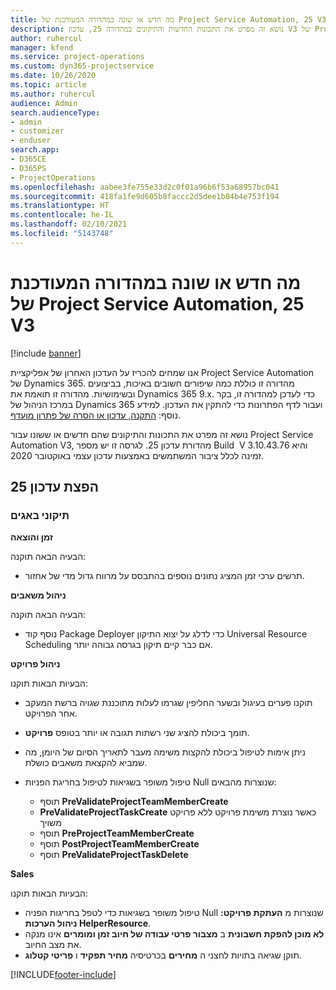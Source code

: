 ```yaml
---
title: מה חדש או שונה במהדורה המעודכנת של Project Service Automation, 25 V3
description: נושא זה מפרט את התכונות החדשות והתיקונים במהדורה 25, עדכון V3 של Project Service Automation.
author: ruhercul
manager: kfend
ms.service: project-operations
ms.custom: dyn365-projectservice
ms.date: 10/26/2020
ms.topic: article
ms.author: ruhercul
audience: Admin
search.audienceType:
- admin
- customizer
- enduser
search.app:
- D365CE
- D365PS
- ProjectOperations
ms.openlocfilehash: aabee3fe755e33d2c0f01a96b6f53a68957bc041
ms.sourcegitcommit: 418fa1fe9d605b8faccc2d5dee1b04b4e753f194
ms.translationtype: HT
ms.contentlocale: he-IL
ms.lasthandoff: 02/10/2021
ms.locfileid: "5143748"
---
```

# <a name="whats-new-or-changed-in-project-service-automation-update-release-25-v3"></a>מה חדש או שונה במהדורה המעודכנת של Project Service Automation, 25 V3

[!include [banner](../includes/psa-now-project-operations.md)]

אנו שמחים להכריז על העדכון האחרון של אפליקציית Project Service Automation של Dynamics 365. מהדורה זו כוללת כמה שיפורים חשובים באיכות, בביצועים ובשימושיות. מהדורה זו תואמת את Dynamics 365 9.x. כדי לעדכן למהדורה זו, בקר במרכז הניהול של Dynamics 365 ועבור לדף הפתרונות כדי להתקין את העדכון. למידע נוסף: [התקנה, עדכון או הסרה של פתרון מועדף](https://docs.microsoft.com/power-platform/admin/install-remove-preferred-solution).

נושא זה מפרט את התכונות והתיקונים שהם חדשים או ששונו עבור Project Service Automation V3, מהדורת עדכון 25. לגרסה זו יש מספר Build ‏ V 3.10.43.76 והיא זמינה לכלל ציבור המשתמשים באמצעות עדכון עצמי באוקטובר 2020.

## <a name="update-release-25"></a>הפצת עדכון 25

### <a name="bug-fixes"></a>תיקוני באגים

**זמן והוצאה**

הבעיה הבאה תוקנה:

- תרשים ערכי זמן המציג נתונים נוספים בהתבסס על מרווח גדול מדי של אחזור.

**ניהול משאבים**

הבעיה הבאה תוקנה:

- נוסף קוד Package Deployer כדי לדלג על יצוא התיקון Universal Resource Scheduling אם כבר קיים תיקון בגרסה גבוהה יותר.

**ניהול פרויקט**

הבעיות הבאות תוקנו:

- תוקנו פערים בעיגול ובשער החליפין שגרמו לעלות מתוכננת שגויה ברשת המעקב אחר הפרויקט.
- תומך ביכולת להציג שני רשתות תגובה או יותר בטופס **פרויקט**.
- ניתן אימות לטיפול ביכולת להקצות משימה מעבר לתאריך הסיום של היומן, מה שמביא להקצאת משאבים כושלת.
- טיפול משופר בשגיאות לטיפול בחריגת הפניות Null שנוצרות מהבאים:

    - תוסף **PreValidateProjectTeamMemberCreate**
    - **PreValidateProjectTaskCreate** כאשר נוצרת משימת פרויקט ללא פרויקט משויך
    - תוסף **PreProjectTeamMemberCreate**
    - תוסף **PostProjectTeamMemberCreate**
    - תוסף **PreValidateProjectTaskDelete**

**Sales**

הבעיות הבאות תוקנו:

- טיפול משופר בשגיאות כדי לטפל בחריגות הפניה Null שנוצרות מ **העתקת פרויקט: ניהול הערכות HelperResource**.
- **לא מוכן להפקת חשבונית** ב **מצבור פרטי עבודה של חיוב זמן ומומרים** אינו מנקה את מצב החיוב.
- תוקן שגיאה בתויות לחצני ה **מחירים** בכרטיסיה **מחיר תפקיד** ו **פריטי קטלוג**.


[!INCLUDE[footer-include](../includes/footer-banner.md)]